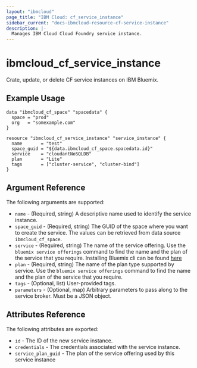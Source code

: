 ```yaml
---
layout: "ibmcloud"
page_title: "IBM Cloud: cf_service_instance"
sidebar_current: "docs-ibmcloud-resource-cf-service-instance"
description: |-
  Manages IBM Cloud Cloud Foundry service instance.
---
```


# ibmcloud\_cf_service_instance

Crate, update, or delete CF service instances on IBM Bluemix.

## Example Usage

```hcl
data "ibmcloud_cf_space" "spacedata" {
  space = "prod"
  org   = "somexample.com"
}

resource "ibmcloud_cf_service_instance" "service_instance" {
  name       = "test"
  space_guid = "${data.ibmcloud_cf_space.spacedata.id}"
  service    = "cloudantNoSQLDB"
  plan       = "Lite"
  tags       = ["cluster-service", "cluster-bind"]
}
```

## Argument Reference

The following arguments are supported:

* `name` - (Required, string) A descriptive name used to identify the service instance.
* `space_guid` - (Required, string) The GUID of the space where you want to create the service. The values can be retrieved from data source `ibmcloud_cf_space`.
* `service` - (Required, string) The name of the service offering. Use the `bluemix service offerings` command to find the name and the plan of the service that you require. Installing Bluemix cli can be found [here](https://console.ng.bluemix.net/docs/cli/reference/bluemix_cli/index.html#getting-started)
* `plan` - (Required, string) The name of the plan type supported by service. Use the `bluemix service offerings` command to find the name and the plan of the service that you require.
* `tags` - (Optional, list) User-provided tags.
* `parameters` - (Optional, map) Arbitrary parameters to pass along to the service broker. Must be a JSON object.

## Attributes Reference

The following attributes are exported:

* `id` - The ID of the new service instance.
* `credentials` - The credentials associated with the service instance.
* `service_plan_guid` - The plan of the service offering used by this service instance 

